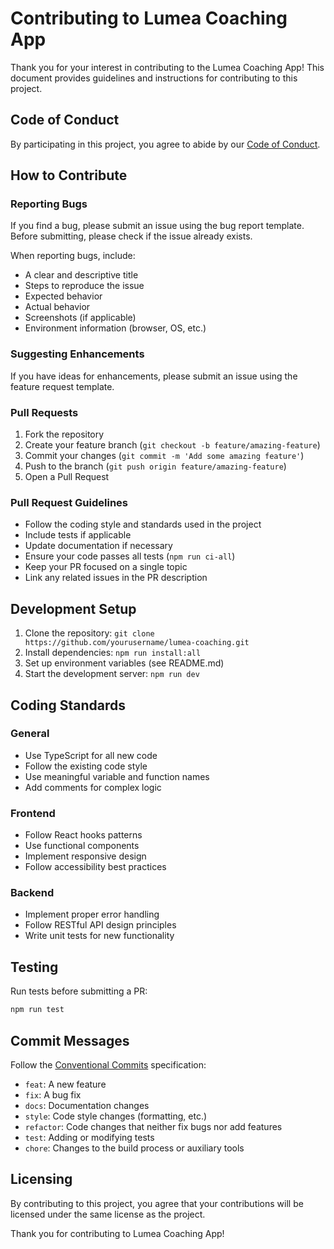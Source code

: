 # Contributing to Lumea Coaching App

Thank you for your interest in contributing to the Lumea Coaching App! This document provides guidelines and instructions for contributing to this project.

## Code of Conduct

By participating in this project, you agree to abide by our [Code of Conduct](CODE_OF_CONDUCT.md).

## How to Contribute

### Reporting Bugs

If you find a bug, please submit an issue using the bug report template. Before submitting, please check if the issue already exists.

When reporting bugs, include:
- A clear and descriptive title
- Steps to reproduce the issue
- Expected behavior
- Actual behavior
- Screenshots (if applicable)
- Environment information (browser, OS, etc.)

### Suggesting Enhancements

If you have ideas for enhancements, please submit an issue using the feature request template.

### Pull Requests

1. Fork the repository
2. Create your feature branch (`git checkout -b feature/amazing-feature`)
3. Commit your changes (`git commit -m 'Add some amazing feature'`)
4. Push to the branch (`git push origin feature/amazing-feature`)
5. Open a Pull Request

### Pull Request Guidelines

- Follow the coding style and standards used in the project
- Include tests if applicable
- Update documentation if necessary
- Ensure your code passes all tests (`npm run ci-all`)
- Keep your PR focused on a single topic
- Link any related issues in the PR description

## Development Setup

1. Clone the repository: `git clone https://github.com/yourusername/lumea-coaching.git`
2. Install dependencies: `npm run install:all`
3. Set up environment variables (see README.md)
4. Start the development server: `npm run dev`

## Coding Standards

### General

- Use TypeScript for all new code
- Follow the existing code style
- Use meaningful variable and function names
- Add comments for complex logic

### Frontend

- Follow React hooks patterns
- Use functional components
- Implement responsive design
- Follow accessibility best practices

### Backend

- Implement proper error handling
- Follow RESTful API design principles
- Write unit tests for new functionality

## Testing

Run tests before submitting a PR:
```bash
npm run test
```

## Commit Messages

Follow the [Conventional Commits](https://www.conventionalcommits.org/) specification:

- `feat`: A new feature
- `fix`: A bug fix
- `docs`: Documentation changes
- `style`: Code style changes (formatting, etc.)
- `refactor`: Code changes that neither fix bugs nor add features
- `test`: Adding or modifying tests
- `chore`: Changes to the build process or auxiliary tools

## Licensing

By contributing to this project, you agree that your contributions will be licensed under the same license as the project.

Thank you for contributing to Lumea Coaching App! 